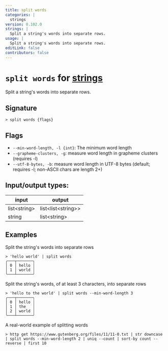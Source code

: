 ```yaml
---
title: split words
categories: |
  strings
version: 0.102.0
strings: |
  Split a string's words into separate rows.
usage: |
  Split a string's words into separate rows.
editLink: false
contributors: false
---
```

<!-- This file is automatically generated. Please edit the command in https://github.com/nushell/nushell instead. -->

# `split words` for [strings](/commands/categories/strings.md)

<div class='command-title'>Split a string&#x27;s words into separate rows.</div>

## Signature

```> split words {flags} ```

## Flags

 -  `--min-word-length, -l {int}`: The minimum word length
 -  `--grapheme-clusters, -g`: measure word length in grapheme clusters (requires -l)
 -  `--utf-8-bytes, -b`: measure word length in UTF-8 bytes (default; requires -l; non-ASCII chars are length 2+)


## Input/output types:

| input        | output             |
| ------------ | ------------------ |
| list\<string\> | list\<list\<string\>\> |
| string       | list\<string\>       |
## Examples

Split the string's words into separate rows
```nu
> 'hello world' | split words
╭───┬───────╮
│ 0 │ hello │
│ 1 │ world │
╰───┴───────╯

```

Split the string's words, of at least 3 characters, into separate rows
```nu
> 'hello to the world' | split words --min-word-length 3
╭───┬───────╮
│ 0 │ hello │
│ 1 │ the   │
│ 2 │ world │
╰───┴───────╯

```

A real-world example of splitting words
```nu
> http get https://www.gutenberg.org/files/11/11-0.txt | str downcase | split words --min-word-length 2 | uniq --count | sort-by count --reverse | first 10

```
